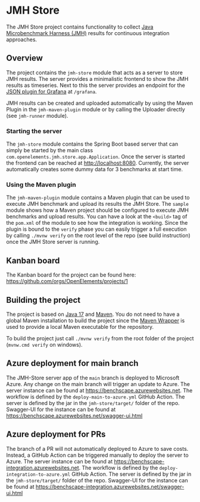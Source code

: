 # JMH Store

The JMH Store project contains functionality to collect
[Java Microbenchmark Harness (JMH)](https://github.com/openjdk/jmh) results for continuous
integration approaches.

## Overview

The project contains the `jmh-store` module that acts as a server to store JMH results. The server
provides a minimalistic frontend to show the JMH results as timeseries. Next to this the server
provides an endpoint for
the [JSON plugin for Grafana](https://grafana.com/grafana/plugins/simpod-json-datasource/)
at `/grafana`.

JMH results can be created and uploaded automatically by using the Maven Plugin in the
`jmh-maven-plugin` module or by calling the Uploader directly (see `jmh-runner` module).

### Starting the server

The `jmh-store` module contains the Spring Boot based server that can simply be started by the main
class `com.openelements.jmh.store.app.Application`. Once the server is started the frontend can be
reached at [http://localhost:8080](http://localhost:8080). Currently, the server automatically
creates some dummy data for 3 benchmarks at start time.

### Using the Maven plugin

The `jmh-maven-plugin` module contains a Maven plugin that can be used to execute JMH benchmark and
upload its results the JMH Store. The `sample` module shows how a Maven project should be configured
to execute JMH benchmarks and upload results. You can have a look at the `<build>` tag of
the `pom.xml` of the module to see how the integration is working. Since the plugin is bound to the
`verify` phase you can easily trigger a full execution by calling `./mvnw verify` on the root level
of the repo (see build instruction) once the JMH Store server is running.

## Kanban board
The Kanban board for the project can be found here: https://github.com/orgs/OpenElements/projects/1

## Building the project

The project is based on [Java 17](https://adoptium.net/de/temurin/releases/)
and [Maven](https://maven.apache.org). You do not need to have a global Maven installation to build
the project since the [Maven Wrapper](https://maven.apache.org/wrapper/) is used to provide a local
Maven executable for the repository.

To build the project just call `./mvnw verify` from the root folder of the
project (`mvnw.cmd verify` on windows).

## Azure deployment for main branch

The JMH-Store server app of the `main` branch is deployed to Microsoft Azure.
Any change on the main branch will trigger an update to Azure.
The server instance can be found at https://benchscape.azurewebsites.net.
The workflow is defined by the `deploy-main-to-azure.yml` GitHub Action.
The server is defined by the jar in the `jmh-store/target/` folder of the repo.
Swagger-UI for the instance can be found at https://benchscape.azurewebsites.net/swagger-ui.html

## Azure deployment for PRs

The branch of a PR will not automatically deployed to Azure to save costs.
Instead, a GitHub Action can be triggered manually to deploy the server to Azure.
The server instance can be found at https://benchscape-integration.azurewebsites.net.
The workflow is defined by the `deploy-integration-to-azure.yml` GitHub Action.
The server is defined by the jar in the `jmh-store/target/` folder of the repo.
Swagger-UI for the instance can be found at https://benchscape-integration.azurewebsites.net/swagger-ui.html

